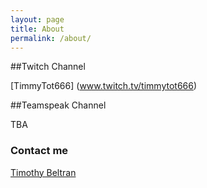 ```yaml
---
layout: page
title: About
permalink: /about/
---
```

##Twitch Channel

[TimmyTot666] (www.twitch.tv/timmytot666)

##Teamspeak Channel

TBA

### Contact me

[Timothy Beltran](mailto:timothybeltran515@gmail.com)